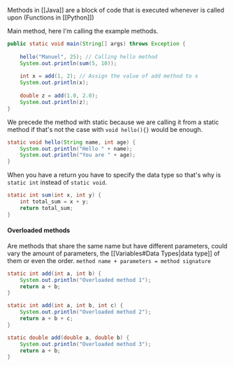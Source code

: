 
Methods in [[Java]] are a block of code that is executed whenever is called upon (Functions in [[Python]])

Main method, here I'm calling the example methods.
```java
public static void main(String[] args) throws Exception {
	
	hello("Manuel", 25); // Calling hello method
	System.out.println(sum(5, 10));
	
	int x = add(1, 2); // Assign the value of add method to x
	System.out.println(x);
	
	double z = add(1.0, 2.0);
	System.out.println(z);
}
```


We precede the method with static because we are calling it from a static method if that's not the case with ``void hello(){}`` would be enough.
```java
static void hello(String name, int age) {
	System.out.println("Hello " + name);
	System.out.println("You are " + age);
}
```

When you have a return you have to specify the data type so that's why is ``static int`` instead of ``static void``.
```java
static int sum(int x, int y) {
	int total_sum = x + y;
	return total_sum;
}
```

#### Overloaded methods

Are methods that share the same name but have different parameters, could vary the amount of parameters, the [[Variables#Data Types|data type]] of them or even the order.
``method name + parameters = method signature``

```java
static int add(int a, int b) {
	System.out.println("Overloaded method 1");
	return a + b;
}

static int add(int a, int b, int c) {
	System.out.println("Overloaded method 2");
	return a + b + c;
}

static double add(double a, double b) {
	System.out.println("Overloaded method 3");
	return a + b;
}
```
